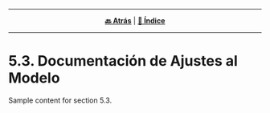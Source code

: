 <hr>
<div align="center">
 
[**🔙 Atrás**](../5.2/5.2.md) | [**📜 Índice**](../../README.md)

</div>
<hr>


# 5.3. Documentación de Ajustes al Modelo

Sample content for section 5.3.
